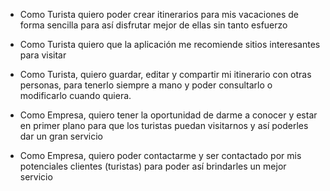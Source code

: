 - Como Turista quiero poder crear itinerarios para mis vacaciones de forma sencilla para así disfrutar mejor de ellas sin tanto esfuerzo
- Como Turista quiero que la aplicación me recomiende sitios interesantes para visitar
- Como Turista, quiero guardar, editar y compartir mi itinerario con otras personas, para tenerlo siempre a mano y poder consultarlo o modificarlo cuando quiera.

- Como Empresa, quiero tener la oportunidad de darme a conocer y estar en primer plano para que los turistas puedan visitarnos y así poderles dar un gran servicio
- Como Empresa, quiero poder contactarme y ser contactado por mis potenciales clientes (turistas) para poder así brindarles un mejor servicio